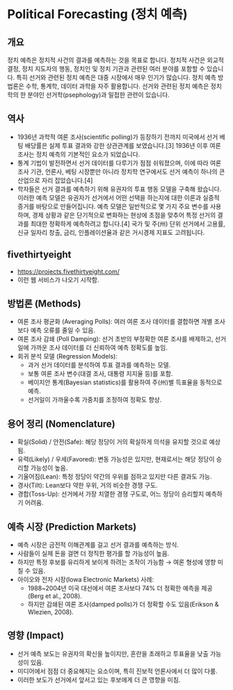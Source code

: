 # Political Forecasting (정치 예측)

## 개요

정치 예측은 정치적 사건의 결과를 예측하는 것을 목표로 합니다. 정치적 사건은 외교적 결정, 정치 지도자의 행동, 정치인 및 정치 기관과 관련된 여러 분야를 포함할 수 있습니다. 특히 선거와 관련된 정치 예측은 대중 시장에서 매우 인기가 많습니다. 정치 예측 방법론은 수학, 통계학, 데이터 과학을 자주 활용합니다. 선거와 관련된 정치 예측은 정치학의 한 분야인 선거학(psephology)과 밀접한 관련이 있습니다.

## 역사

- 1936년 과학적 여론 조사(scientific polling)가 등장하기 전까지 미국에서 선거 베팅 배당률은 실제 투표 결과와 강한 상관관계를 보였습니다.[3] 1936년 이후 여론 조사는 정치 예측의 기본적인 요소가 되었습니다.
- 통계 기법이 발전하면서 선거 데이터를 다루기가 점점 쉬워졌으며, 이에 따라 여론 조사 기관, 언론사, 베팅 시장뿐만 아니라 정치학 연구에서도 선거 예측이 하나의 큰 산업으로 자리 잡았습니다.[4]
- 학자들은 선거 결과를 예측하기 위해 유권자의 투표 행동 모델을 구축해 왔습니다. 이러한 예측 모델은 유권자가 선거에서 어떤 선택을 하는지에 대한 이론과 실증적 증거를 바탕으로 만들어집니다. 예측 모델은 일반적으로 몇 가지 주요 변수를 사용하며, 경제 상황과 같은 단기적으로 변화하는 현상에 초점을 맞추어 특정 선거의 결과를 최대한 정확하게 예측하려고 합니다.[4] 국가 및 주(州) 단위 선거에서 고용률, 신규 일자리 창출, 금리, 인플레이션율과 같은 거시경제 지표도 고려됩니다.

## fivethirtyeight

- https://projects.fivethirtyeight.com/
- 이런 웹 서비스가 나오기 시작함.

## 방법론 (Methods)  
- 여론 조사 평균화 (Averaging Polls): 여러 여론 조사 데이터를 결합하면 개별 조사보다 예측 오류를 줄일 수 있음.  
- 여론 조사 감쇄 (Poll Damping): 선거 초반의 부정확한 여론 조사를 배제하고, 선거일에 가까운 조사 데이터를 더 신뢰하여 예측 정확도를 높임.  
- 회귀 분석 모델 (Regression Models):  
  - 과거 선거 데이터를 분석하여 투표 결과를 예측하는 모델.  
  - 보통 여론 조사 변수(대결 조사, 대통령 지지율 등)를 포함.  
  - 베이지안 통계(Bayesian statistics)를 활용하여 주(州)별 득표율을 동적으로 예측.  
  - 선거일이 가까울수록 가중치를 조정하여 정확도 향상.  

## 용어 정리 (Nomenclature)  
- 확실(Solid) / 안전(Safe): 해당 정당이 거의 확실하게 의석을 유지할 것으로 예상됨.  
- 유력(Likely) / 우세(Favored): 변동 가능성은 있지만, 현재로서는 해당 정당이 승리할 가능성이 높음.  
- 기울어짐(Lean): 특정 정당이 약간의 우위를 점하고 있지만 다른 결과도 가능.  
- 경사(Tilt): Lean보다 약한 우위, 거의 비슷한 경쟁 구도.  
- 경합(Toss-Up): 선거에서 가장 치열한 경쟁 구도로, 어느 정당이 승리할지 예측하기 어려움.  

## 예측 시장 (Prediction Markets)  
- 예측 시장은 금전적 이해관계를 걸고 선거 결과를 예측하는 방식.  
- 사람들이 실제 돈을 걸면 더 정직한 평가를 할 가능성이 높음.  
- 하지만 특정 후보를 유리하게 보이게 하려는 조작이 가능함 → 여론 형성에 영향 미칠 수 있음.  
- 아이오와 전자 시장(Iowa Electronic Markets) 사례:  
  - 1988~2004년 미국 대선에서 여론 조사보다 74% 더 정확한 예측을 제공(Berg et al., 2008).  
  - 하지만 감쇄된 여론 조사(damped polls)가 더 정확할 수도 있음(Erikson & Wlezien, 2008).  

## 영향 (Impact)  
- 선거 예측 보도는 유권자의 확신을 높이지만, 혼란을 초래하고 투표율을 낮출 가능성이 있음.  
- 미디어에서 점점 더 중요해지는 요소이며, 특히 진보적 언론사에서 더 많이 다룸.  
- 이러한 보도가 선거에서 앞서고 있는 후보에게 더 큰 영향을 미침.